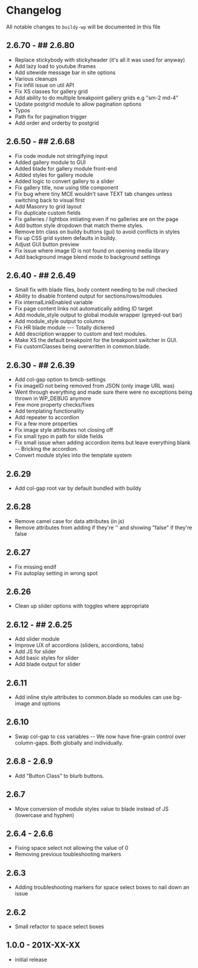 # Changelog

All notable changes to `buildy-wp` will be documented in this file

## 2.6.70 - ## 2.6.80

- Replace stickybody with stickyheader (it's all it was used for anyway)
- Add lazy load to youtube iframes
- Add sitewide message bar in site options
- Various cleanups
- Fix infill issue on util API
- Fix XS classes for gallery grid
- Add ability to do multiple breakpoint gallery grids e.g "sm-2 md-4"
- Update postgrid module to allow pagination options
- Typos
- Path fix for pagination trigger
- Add order and orderby to postgrid

## 2.6.50 - ## 2.6.68

- Fix code module not stringifying input
- Added gallery module to GUI
- Added blade for gallery module front-end
- Added styles for gallery module
- Added logic to convert gallery to a slider
- Fix gallery title, now using title component
- Fix bug where tiny MCE wouldn't save TEXT tab changes unless switching back to visual first
- Add Masonry to grid layout
- Fix duplicate custom fields
- Fix galleries / lightbox intiiating even if no galleries are on the page
- Add button style dropdown that match theme styles.
- Remove btn class on buildy buttons (gui) to avoid conflicts in styles
- Fix up CSS grid system defaults in buildy.
- Adjust GUI button preview
- Fix issue where image ID is not found on opening media library
- Add background image blend mode to background settings

## 2.6.40 - ## 2.6.49

- Small fix with blade files, body content needing to be null checked
- Ability to disable frontend output for sections/rows/modules
- Fix internalLinkEnabled variable
- Fix page content links not automatically adding ID target
- Add module_style output to global module wrapper (greyed-out bar)
- Add module_style output to columns
- Fix HR blade module --- Totally dickered
- Add description wrapper to custom and text modules.
- Make XS the default breakpoint for the breakpoint switcher in GUI.
- Fix customClasses being overwritten in common.blade.

## 2.6.30 - ## 2.6.39

- Add col-gap option to bmcb-settings
- Fix imageID not being removed from JSON (only image URL was)
- Went through everything and made sure there were no exceptions being thrown in WP_DEBUG anymore
- Few more property checks/fixes
- Add templating functionality
- Add repeater to accordion
- Fix a few more properties
- Fix image style attributes not closing off
- Fix small typo in path for slide fields
- Fix small issue when adding accordion items but leave everything blank -- Bricking the accordion.
- Convert module styles into the template system

## 2.6.29

- Add col-gap root var by default bundled with buildy

## 2.6.28

- Remove camel case for data attributes (in js)
- Remove attributes from adding if they're '' and showing "false" if they're false

## 2.6.27

- Fix missing endif
- Fix autoplay setting in wrong spot

## 2.6.26

- Clean up slider options with toggles where appropriate

## 2.6.12 - ## 2.6.25

- Add slider module
- Improve UX of accordions (sliders, accordions, tabs)
- Add JS for slider
- Add basic styles for slider
- Add blade output for slider

## 2.6.11

- Add inline style attributes to common.blade so modules can use bg-image and options

## 2.6.10

- Swap col-gap to css variables -- We now have fine-grain control over column-gaps. Both globally and individually.

## 2.6.8 - 2.6.9

- Add "Button Class" to blurb buttons.

## 2.6.7

- Move conversion of module styles value to blade instead of JS (lowercase and hyphen)

## 2.6.4 - 2.6.6

- Fixing space select not allowing the value of 0
- Removing previous toubleshooting markers

## 2.6.3

- Adding troubleshooting markers for space select boxes to nail down an issue

## 2.6.2

- Small refactor to space select boxes

## 1.0.0 - 201X-XX-XX

- initial release
